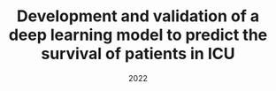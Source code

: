 ---
title: "Development and validation of a deep learning model to predict the survival of patients in ICU"
collection: publications
excerpt: 'Journal 1'
date: 2022
citation: 'Hai Tang, Zhuochen Jin, Jiajun Deng, Yunlang She, Yifan Zhong, Weiyan Sun, Yijiu Ren, Nan Cao, Chang Chen'
---